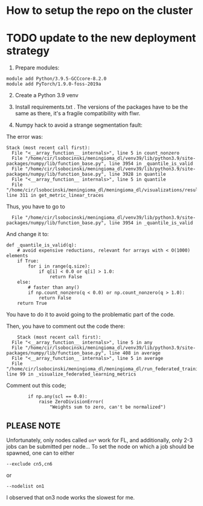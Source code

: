 # How to setup the repo on the cluster

# TODO update to the new deployment strategy

1. Prepare modules:

```
module add Python/3.9.5-GCCcore-8.2.0
module add PyTorch/1.9.0-foss-2019a
```

2. Create a Python 3.9 venv

3. Install requirements.txt . 
The versions of the packages have to be the same as there, it's a fragile compatibility with flwr.

4. Numpy hack to avoid a strange segmentation fault:

The error was:
```
Stack (most recent call first):
  File "<__array_function__ internals>", line 5 in count_nonzero
  File "/home/cir/lsobocinski/meningioma_dl/venv39/lib/python3.9/site-packages/numpy/lib/function_base.py", line 3954 in _quantile_is_valid
  File "/home/cir/lsobocinski/meningioma_dl/venv39/lib/python3.9/site-packages/numpy/lib/function_base.py", line 3928 in quantile
  File "<__array_function__ internals>", line 5 in quantile
  File "/home/cir/lsobocinski/meningioma_dl/meningioma_dl/visualizations/results_visualizations.py", line 311 in get_metric_linear_traces
```

Thus, you have to go to 
```
  File "/home/cir/lsobocinski/meningioma_dl/venv39/lib/python3.9/site-packages/numpy/lib/function_base.py", line 3954 in _quantile_is_valid
```

And change it to:

```
def _quantile_is_valid(q):
    # avoid expensive reductions, relevant for arrays with < O(1000) elements
    if True:
        for i in range(q.size):
            if q[i] < 0.0 or q[i] > 1.0:
                return False
    else:
        # faster than any()
        if np.count_nonzero(q < 0.0) or np.count_nonzero(q > 1.0):
            return False
    return True
```

You have to do it to avoid going to the problematic part of the code.

Then, you have to comment out the code there:

```
	Stack (most recent call first):
  File "<__array_function__ internals>", line 5 in any
  File "/home/cir/lsobocinski/meningioma_dl/venv39/lib/python3.9/site-packages/numpy/lib/function_base.py", line 408 in average
  File "<__array_function__ internals>", line 5 in average
  File "/home/cir/lsobocinski/meningioma_dl/meningioma_dl/run_federated_training.py", line 99 in _visualize_federated_learning_metrics
```
Comment out this code;

```
        if np.any(scl == 0.0):
            raise ZeroDivisionError(
                "Weights sum to zero, can't be normalized")
```

## PLEASE NOTE

Unfortunately, only nodes called `on*` work for FL, and additionally, only 2-3 jobs can be submitted per node... To set the node on which a job should be spawned, one can to either

```
--exclude cn5,cn6
```

or 

```
--nodelist on1
```

I observed that on3 node works the slowest for me. 